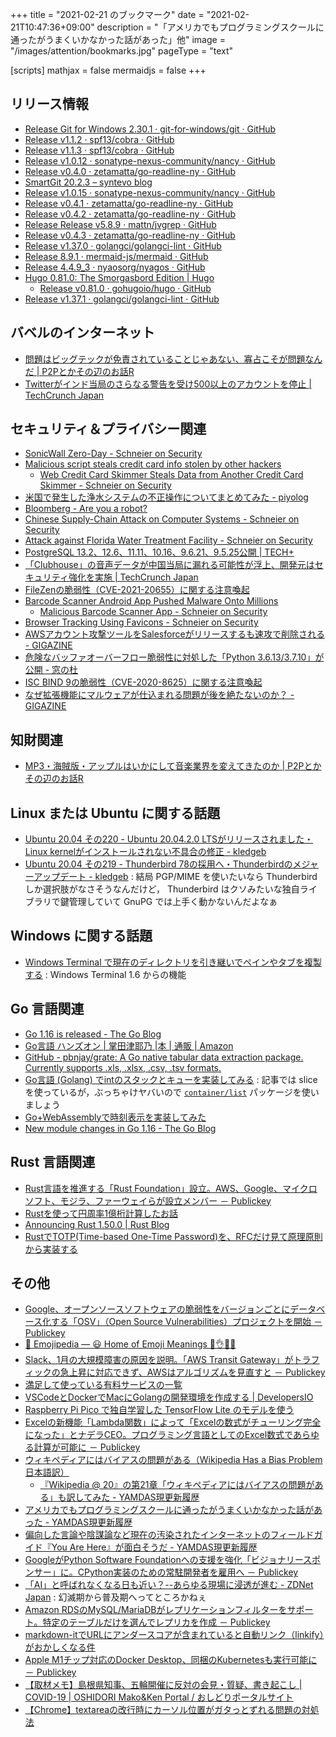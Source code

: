 +++
title = "2021-02-21 のブックマーク"
date =  "2021-02-21T10:47:36+09:00"
description = "「アメリカでもプログラミングスクールに通ったがうまくいかなかった話があった」他"
image = "/images/attention/bookmarks.jpg"
pageType = "text"

[scripts]
  mathjax = false
  mermaidjs = false
+++

## リリース情報

- [Release Git for Windows 2.30.1 · git-for-windows/git · GitHub](https://github.com/git-for-windows/git/releases/tag/v2.30.1.windows.1)
- [Release v1.1.2 · spf13/cobra · GitHub](https://github.com/spf13/cobra/releases/tag/v1.1.2)
- [Release v1.1.3 · spf13/cobra · GitHub](https://github.com/spf13/cobra/releases/tag/v1.1.3)
- [Release v1.0.12 · sonatype-nexus-community/nancy · GitHub](https://github.com/sonatype-nexus-community/nancy/releases/tag/v1.0.12)
- [Release v0.4.0 · zetamatta/go-readline-ny · GitHub](https://github.com/zetamatta/go-readline-ny/releases/tag/v0.4.0)
- [SmartGit 20.2.3 – syntevo blog](https://www.syntevo.com/blog/?p=5049)
- [Release v1.0.15 · sonatype-nexus-community/nancy · GitHub](https://github.com/sonatype-nexus-community/nancy/releases/tag/v1.0.15)
- [Release v0.4.1 · zetamatta/go-readline-ny · GitHub](https://github.com/zetamatta/go-readline-ny/releases/tag/v0.4.1)
- [Release v0.4.2 · zetamatta/go-readline-ny · GitHub](https://github.com/zetamatta/go-readline-ny/releases/tag/v0.4.2)
- [Release Release v5.8.9 · mattn/jvgrep · GitHub](https://github.com/mattn/jvgrep/releases/tag/v5.8.9)
- [Release v0.4.3 · zetamatta/go-readline-ny · GitHub](https://github.com/zetamatta/go-readline-ny/releases/tag/v0.4.3)
- [Release v1.37.0 · golangci/golangci-lint · GitHub](https://github.com/golangci/golangci-lint/releases/tag/v1.37.0)
- [Release 8.9.1 · mermaid-js/mermaid · GitHub](https://github.com/mermaid-js/mermaid/releases/tag/8.9.1)
- [Release 4.4.9_3 · nyaosorg/nyagos · GitHub](https://github.com/nyaosorg/nyagos/releases/tag/4.4.9_3)
- [Hugo 0.81.0: The Smorgasbord Edition | Hugo](https://gohugo.io/news/0.81.0-relnotes/)
    - [Release v0.81.0 · gohugoio/hugo · GitHub](https://github.com/gohugoio/hugo/releases/tag/v0.81.0)
- [Release v1.37.1 · golangci/golangci-lint · GitHub](https://github.com/golangci/golangci-lint/releases/tag/v1.37.1)

## バベルのインターネット

- [問題はビッグテックが免責されていることじゃあない、寡占こそが問題なんだ | P2Pとかその辺のお話R](https://p2ptk.org/monopoly/3244)
- [Twitterがインド当局のさらなる警告を受け500以上のアカウントを停止  |  TechCrunch Japan](https://jp.techcrunch.com/2021/02/11/2021-02-09-twitter-takes-actions-on-over-500-accounts-in-india-amid-government-warning/)

## セキュリティ＆プライバシー関連

- [SonicWall Zero-Day - Schneier on Security](https://www.schneier.com/blog/archives/2021/02/sonicwall-zero-day.html)
- [Malicious script steals credit card info stolen by other hackers](https://www.bleepingcomputer.com/news/security/malicious-script-steals-credit-card-info-stolen-by-other-hackers/)
    - [Web Credit Card Skimmer Steals Data from Another Credit Card Skimmer - Schneier on Security](https://www.schneier.com/blog/archives/2021/02/web-credit-card-skimmer-steals-data-from-another-credit-card-skimmer.html)
- [米国で発生した浄水システムの不正操作についてまとめてみた - piyolog](https://piyolog.hatenadiary.jp/entry/2021/02/10/181319)
- [Bloomberg - Are you a robot?](https://www.bloomberg.com/tosv2.html?vid=&uuid=a89a7f80-73e3-11eb-9394-ab2b50cabd8c&url=L2ZlYXR1cmVzLzIwMjEtc3VwZXJtaWNyby8=)
- [Chinese Supply-Chain Attack on Computer Systems - Schneier on Security](https://www.schneier.com/blog/archives/2021/02/chinese-supply-chain-attack-on-computer-systems.html)
- [Attack against Florida Water Treatment Facility - Schneier on Security](https://www.schneier.com/blog/archives/2021/02/attack-against-florida-water-treatment-facility.html)
- [PostgreSQL 13.2、12.6、11.11、10.16、9.6.21、9.5.25公開 | TECH+](https://news.mynavi.jp/article/20210214-1726115/)
- [「Clubhouse」の音声データが中国当局に漏れる可能性が浮上、開発元はセキュリティ強化を実施  |  TechCrunch Japan](https://jp.techcrunch.com/2021/02/15/clubhouse-will-improve-security-to-china-spying-fears/)
- [FileZenの脆弱性（CVE-2021-20655）に関する注意喚起](https://www.jpcert.or.jp/at/2021/at210009.html)
- [Barcode Scanner Android App Pushed Malware Onto Millions](https://gizmodo.com/barcode-scanning-app-for-android-pushed-malware-onto-mi-1846221452)
    - [Malicious Barcode Scanner App - Schneier on Security](https://www.schneier.com/blog/archives/2021/02/malicious-barcode-scanner-app.html)
- [Browser Tracking Using Favicons - Schneier on Security](https://www.schneier.com/blog/archives/2021/02/browser-tracking-using-favicons.html)
- [AWSアカウント攻撃ツールをSalesforceがリリースするも速攻で削除される - GIGAZINE](https://gigazine.net/news/20210217-salesforce-endgame/)
- [危険なバッファオーバーフロー脆弱性に対処した「Python 3.6.13/3.7.10」が公開 - 窓の杜](https://forest.watch.impress.co.jp/docs/news/1306802.html)
- [ISC BIND 9の脆弱性（CVE-2020-8625）に関する注意喚起](https://www.jpcert.or.jp/at/2021/at210010.html)
- [なぜ拡張機能にマルウェアが仕込まれる問題が後を絶たないのか？ - GIGAZINE](https://gigazine.net/news/20210218-open-source-extensions-malware/)

## 知財関連

- [MP3・海賊版・アップルはいかにして音楽業界を変えてきたのか | P2Pとかその辺のお話R](https://p2ptk.org/copyright/3246)

## Linux または Ubuntu に関する話題

- [Ubuntu 20.04 その220 - Ubuntu 20.04.2.0 LTSがリリースされました・Linux kernelがインストールされない不具合の修正 - kledgeb](https://kledgeb.blogspot.com/2021/02/ubuntu-2004-220-ubuntu-200420-ltslinux.html)
- [Ubuntu 20.04 その219 - Thunderbird 78の採用へ・Thunderbirdのメジャーアップデート - kledgeb](https://kledgeb.blogspot.com/2021/02/ubuntu-2004-219-thunderbird.html) : 結局 PGP/MIME を使いたいなら Thunderbird しか選択肢がなさそうなんだけど， Thunderbird はクソみたいな独自ライブラリで鍵管理していて GnuPG では上手く動かないんだよなぁ

## Windows に関する話題

- [Windows Terminal で現在のディレクトリを引き継いでペインやタブを複製する](https://zenn.dev/negokaz/articles/windows-terminal-osc_9_9) : Windows Terminal 1.6 からの機能

## Go 言語関連

- [Go 1.16 is released - The Go Blog](https://blog.golang.org/go1.16)
- [Go言語 ハンズオン | 掌田津耶乃 |本 | 通販 | Amazon](https://www.amazon.co.jp/dp/4798063991?tag=baldandersinf-22&linkCode=ogi&th=1&psc=1)
- [GitHub - pbnjay/grate: A Go native tabular data extraction package. Currently supports .xls, .xlsx, .csv, .tsv formats.](https://github.com/pbnjay/grate)
- [Go言語 (Golang) でintのスタックとキューを実装してみる](https://zenn.dev/numacci/articles/golang-stack-queue) : 記事では slice を使っているが，ぶっちゃけヤバいので [`container/list`](https://golang.org/pkg/container/list/) パッケージを使いましょう
- [Go+WebAssemblyで時刻表示を実装してみた](https://zenn.dev/komisan19/articles/aec74dd8223095)
- [New module changes in Go 1.16 - The Go Blog](https://blog.golang.org/go116-module-changes)

## Rust 言語関連

- [Rust言語を推進する「Rust Foundation」設立。AWS、Google、マイクロソフト、モジラ、ファーウェイらが設立メンバー － Publickey](https://www.publickey1.jp/blog/21/rustrust_foundationawsgoogle.html)
- [Rustを使って円周率1億桁計算したお話](https://zenn.dev/uu/articles/48e2d4098b6aca)
- [Announcing Rust 1.50.0 | Rust Blog](https://blog.rust-lang.org/2021/02/11/Rust-1.50.0.html)
- [RustでTOTP(Time-based One-Time Password)を、RFCだけ見て原理原則から実装する](https://zenn.dev/ulwlu/articles/3096c221d31493)

## その他

- [Google、オープンソースソフトウェアの脆弱性をバージョンごとにデータベース化する「OSV」（Open Source Vulnerabilities）プロジェクトを開始 － Publickey](https://www.publickey1.jp/blog/21/googleosvopen_source_vulnerabilities.html)
- [📙 Emojipedia — 😃 Home of Emoji Meanings 💁👌🎍😍](https://emojipedia.org/)
- [Slack、1月の大規模障害の原因を説明。「AWS Transit Gateway」がトラフィックの急上昇に対応できず、AWSはアルゴリズムを見直すと － Publickey](https://www.publickey1.jp/blog/21/slack1aws_transit_gatewayaws.html)
- [満足して使っている有料サービスの一覧](https://zenn.dev/catnose99/scraps/d7ef29424cbaef)
- [VSCodeとDockerでMacにGolangの開発環境を作成する | DevelopersIO](https://dev.classmethod.jp/articles/vscode-remote-containers-golang/)
- [Raspberry Pi Pico で独自学習した TensorFlow Lite のモデルを使う](https://zenn.dev/mattn/articles/ec5c28652b5b12)
- [Excelの新機能「Lambda関数」によって「Excelの数式がチューリング完全になった」とナデラCEO。プログラミング言語としてのExcel数式であらゆる計算が可能に － Publickey](https://www.publickey1.jp/blog/21/excellambdaexcelceoexcel.html)
- [ウィキペディアにはバイアスの問題がある（Wikipedia Has a Bias Problem 日本語訳）](https://www.yamdas.org/column/technique/wikipedia-at-20-ch21j.html)
    - [『Wikipedia @ 20』の第21章「ウィキペディアにはバイアスの問題がある」も訳してみた - YAMDAS現更新履歴](https://yamdas.hatenablog.com/entry/20210215/wikipedia-at-20-ch21)
- [アメリカでもプログラミングスクールに通ったがうまくいかなかった話があった - YAMDAS現更新履歴](https://yamdas.hatenablog.com/entry/20210215/coding-bootcamp-trap)
- [偏向した言論や陰謀論など現在の汚染されたインターネットのフィールドガイド『You Are Here』が面白そうだ - YAMDAS現更新履歴](https://yamdas.hatenablog.com/entry/20210215/you-are-here)
- [GoogleがPython Software Foundationへの支援を強化「ビジョナリースポンサー」に。CPython実装のための常駐開発者を雇用へ － Publickey](https://www.publickey1.jp/blog/21/googlepython_software_foundationcpython.html)
- [「AI」と呼ばれなくなる日も近い？--あらゆる現場に浸透が進む - ZDNet Japan](https://japan.zdnet.com/article/35166549/) : 幻滅期から普及期へってところかねぇ
- [Amazon RDSのMySQL/MariaDBがレプリケーションフィルターをサポート。特定のテーブルだけを選んでレプリカを作成 － Publickey](https://www.publickey1.jp/blog/21/amazon_rdsmysqlmariadb.html)
- [markdown-itでURLにアンダースコアが含まれていると自動リンク（linkify）がおかしくなる件](https://zenn.dev/catnose99/scraps/e94c8e789f846a)
- [Apple M1チップ対応のDocker Desktop、同梱のKubernetesも実行可能に － Publickey](https://www.publickey1.jp/blog/21/apple_m1docker_desktopkubernetes.html)
- [【取材メモ】島根県知事、五輪開催に反対の会見・質疑、書き起こし | COVID-19 | OSHIDORI Mako&Ken Portal / おしどりポータルサイト](http://oshidori-makoken.com/?p=5087)
- [【Chrome】textareaの改行時にカーソル位置がガタっとずれる問題の対処法](https://zenn.dev/catnose99/articles/e0d42812c7588c)
